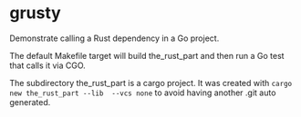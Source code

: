 grusty
======

Demonstrate calling a Rust dependency in a Go project.

The default Makefile target will build the_rust_part
and then run a Go test that calls it via CGO.

The subdirectory the_rust_part is a cargo project.
It was created with `cargo new the_rust_part --lib  --vcs none`
to avoid having another .git auto generated.
